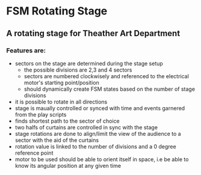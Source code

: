 # FSM Rotating Stage

## A rotating stage for Theather Art Department

### Features are:
- sectors on the stage are determined during the stage setup
  - the possible divisions are 2,3 and 4 sectors
  - sectors are numbered clockwisely and referenced to the electrical motor's starting point/position
  - should dynamically create FSM states based on the number of stage divisions 
- it is possible to rotate in all directions
- stage is maually controlled or synced with time and events garnered from the play scripts
- finds shortest path to the sector of choice
- two halfs of curtains are controlled in sync with the stage
- stage rotations are done to align/limit the view of the audience to a sector with the aid of the curtains
- rotation value is linked to the number of divisions and a 0 degree reference point
- motor to be used should be able to orient itself in space, i.e be able to know its angular position at any given time

